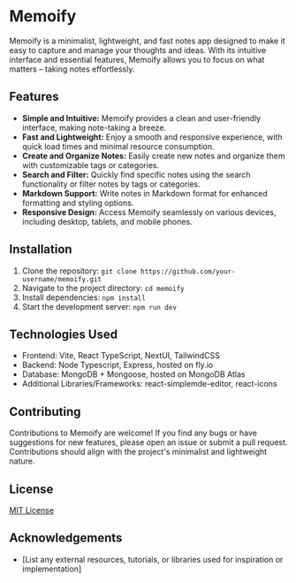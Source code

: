 # Memoify

Memoify is a minimalist, lightweight, and fast notes app designed to make it easy to capture and manage your thoughts and ideas. With its intuitive interface and essential features, Memoify allows you to focus on what matters – taking notes effortlessly.

## Features

- **Simple and Intuitive:** Memoify provides a clean and user-friendly interface, making note-taking a breeze.
- **Fast and Lightweight:** Enjoy a smooth and responsive experience, with quick load times and minimal resource consumption.
- **Create and Organize Notes:** Easily create new notes and organize them with customizable tags or categories.
- **Search and Filter:** Quickly find specific notes using the search functionality or filter notes by tags or categories.
- **Markdown Support:** Write notes in Markdown format for enhanced formatting and styling options.
- **Responsive Design:** Access Memoify seamlessly on various devices, including desktop, tablets, and mobile phones.

## Installation

1. Clone the repository: `git clone https://github.com/your-username/memoify.git`
2. Navigate to the project directory: `cd memoify`
3. Install dependencies: `npm install`
4. Start the development server: `npm run dev`

## Technologies Used

- Frontend: Vite, React TypeScript, NextUI, TailwindCSS
- Backend: Node Typescript, Express, hosted on fly.io
- Database: MongoDB + Mongoose, hosted on MongoDB Atlas
- Additional Libraries/Frameworks: react-simplemde-editor, react-icons

## Contributing

Contributions to Memoify are welcome! If you find any bugs or have suggestions for new features, please open an issue or submit a pull request. Contributions should align with the project's minimalist and lightweight nature.

## License

[MIT License](LICENSE)

## Acknowledgements

- [List any external resources, tutorials, or libraries used for inspiration or implementation]
